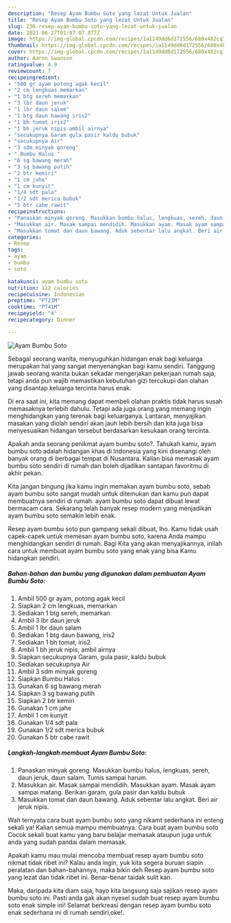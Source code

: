 ```yaml
---
description: "Resep Ayam Bumbu Soto yang lezat Untuk Jualan"
title: "Resep Ayam Bumbu Soto yang lezat Untuk Jualan"
slug: 236-resep-ayam-bumbu-soto-yang-lezat-untuk-jualan
date: 2021-06-27T01:07:07.077Z
image: https://img-global.cpcdn.com/recipes/1a1149dd6d172556/680x482cq70/ayam-bumbu-soto-foto-resep-utama.jpg
thumbnail: https://img-global.cpcdn.com/recipes/1a1149dd6d172556/680x482cq70/ayam-bumbu-soto-foto-resep-utama.jpg
cover: https://img-global.cpcdn.com/recipes/1a1149dd6d172556/680x482cq70/ayam-bumbu-soto-foto-resep-utama.jpg
author: Aaron Swanson
ratingvalue: 4.9
reviewcount: 7
recipeingredient:
- "500 gr ayam potong agak kecil"
- "2 cm lengkuas memarkan"
- "1 btg sereh memarkan"
- "3 lbr daun jeruk"
- "1 lbr daun salam"
- "1 btg daun bawang iris2"
- "1 bh tomat iris2"
- "1 bh jeruk nipis ambil airnya"
- "secukupnya Garam gula pasir kaldu bubuk"
- "secukupnya Air"
- "3 sdm minyak goreng"
- " Bumbu Halus "
- "6 sg bawang merah"
- "3 sg bawang putih"
- "2 btr kemiri"
- "1 cm jahe"
- "1 cm kunyit"
- "1/4 sdt pala"
- "1/2 sdt merica bubuk"
- "5 btr cabe rawit"
recipeinstructions:
- "Panaskan minyak goreng. Masukkan bumbu halus, lengkuas, sereh, daun jeruk, daun salam. Tumis sampai harum."
- "Masukkan air. Masak sampai mendidih. Masukkan ayam. Masak ayam sampai matang. Berikan garam, gula pasir dan kaldu bubuk"
- "Masukkan tomat dan daun bawang. Aduk sebentar lalu angkat. Beri air jeruk nipis."
categories:
- Resep
tags:
- ayam
- bumbu
- soto

katakunci: ayam bumbu soto 
nutrition: 112 calories
recipecuisine: Indonesian
preptime: "PT23M"
cooktime: "PT41M"
recipeyield: "4"
recipecategory: Dinner

---
```



![Ayam Bumbu Soto](https://img-global.cpcdn.com/recipes/1a1149dd6d172556/680x482cq70/ayam-bumbu-soto-foto-resep-utama.jpg)

Sebagai seorang wanita, menyuguhkan hidangan enak bagi keluarga merupakan hal yang sangat menyenangkan bagi kamu sendiri. Tanggung jawab seorang  wanita bukan sekadar mengerjakan pekerjaan rumah saja, tetapi anda pun wajib memastikan kebutuhan gizi tercukupi dan olahan yang disantap keluarga tercinta harus enak.

Di era  saat ini, kita memang dapat membeli olahan praktis tidak harus susah memasaknya terlebih dahulu. Tetapi ada juga orang yang memang ingin menghidangkan yang terenak bagi keluarganya. Lantaran, menyajikan masakan yang diolah sendiri akan jauh lebih bersih dan kita juga bisa menyesuaikan hidangan tersebut berdasarkan kesukaan orang tercinta. 



Apakah anda seorang penikmat ayam bumbu soto?. Tahukah kamu, ayam bumbu soto adalah hidangan khas di Indonesia yang kini disenangi oleh banyak orang di berbagai tempat di Nusantara. Kalian bisa memasak ayam bumbu soto sendiri di rumah dan boleh dijadikan santapan favoritmu di akhir pekan.

Kita jangan bingung jika kamu ingin memakan ayam bumbu soto, sebab ayam bumbu soto sangat mudah untuk ditemukan dan kamu pun dapat membuatnya sendiri di rumah. ayam bumbu soto dapat dibuat lewat bermacam cara. Sekarang telah banyak resep modern yang menjadikan ayam bumbu soto semakin lebih enak.

Resep ayam bumbu soto pun gampang sekali dibuat, lho. Kamu tidak usah capek-capek untuk memesan ayam bumbu soto, karena Anda mampu menghidangkan sendiri di rumah. Bagi Kita yang akan menyajikannya, inilah cara untuk membuat ayam bumbu soto yang enak yang bisa Kamu hidangkan sendiri.

<!--inarticleads1-->

##### Bahan-bahan dan bumbu yang digunakan dalam pembuatan Ayam Bumbu Soto:

1. Ambil 500 gr ayam, potong agak kecil
1. Siapkan 2 cm lengkuas, memarkan
1. Sediakan 1 btg sereh, memarkan
1. Ambil 3 lbr daun jeruk
1. Ambil 1 lbr daun salam
1. Sediakan 1 btg daun bawang, iris2
1. Sediakan 1 bh tomat, iris2
1. Ambil 1 bh jeruk nipis, ambil airnya
1. Siapkan secukupnya Garam, gula pasir, kaldu bubuk
1. Sediakan secukupnya Air
1. Ambil 3 sdm minyak goreng
1. Siapkan  Bumbu Halus :
1. Gunakan 6 sg bawang merah
1. Siapkan 3 sg bawang putih
1. Siapkan 2 btr kemiri
1. Gunakan 1 cm jahe
1. Ambil 1 cm kunyit
1. Gunakan 1/4 sdt pala
1. Gunakan 1/2 sdt merica bubuk
1. Gunakan 5 btr cabe rawit




<!--inarticleads2-->

##### Langkah-langkah membuat Ayam Bumbu Soto:

1. Panaskan minyak goreng. Masukkan bumbu halus, lengkuas, sereh, daun jeruk, daun salam. Tumis sampai harum.
1. Masukkan air. Masak sampai mendidih. Masukkan ayam. Masak ayam sampai matang. Berikan garam, gula pasir dan kaldu bubuk
1. Masukkan tomat dan daun bawang. Aduk sebentar lalu angkat. Beri air jeruk nipis.




Wah ternyata cara buat ayam bumbu soto yang nikamt sederhana ini enteng sekali ya! Kalian semua mampu membuatnya. Cara buat ayam bumbu soto Cocok sekali buat kamu yang baru belajar memasak ataupun juga untuk anda yang sudah pandai dalam memasak.

Apakah kamu mau mulai mencoba membuat resep ayam bumbu soto nikmat tidak ribet ini? Kalau anda ingin, yuk kita segera buruan siapin peralatan dan bahan-bahannya, maka bikin deh Resep ayam bumbu soto yang lezat dan tidak ribet ini. Benar-benar taidak sulit kan. 

Maka, daripada kita diam saja, hayo kita langsung saja sajikan resep ayam bumbu soto ini. Pasti anda gak akan nyesel sudah buat resep ayam bumbu soto enak simple ini! Selamat berkreasi dengan resep ayam bumbu soto enak sederhana ini di rumah sendiri,oke!.

